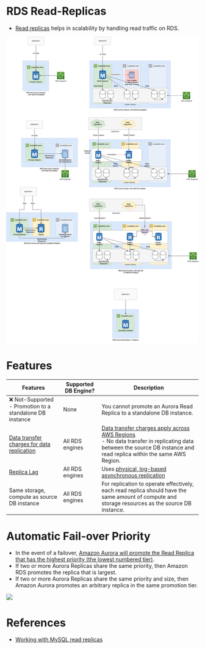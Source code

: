 # RDS Read-Replicas
- [Read replicas](https://aws.amazon.com/rds/features/read-replicas/) helps in scalability by handling read traffic on RDS.

![](assets/Multi-AZ/RDS-Multi-AZ-Replica.drawio.png)

# Features

| Features                                                                               | Supported DB Engine?             | Description                                                                                                                                                                                                                                                                                                                                                                                                                                                                                          |
|----------------------------------------------------------------------------------------|----------------------------------|------------------------------------------------------------------------------------------------------------------------------------------------------------------------------------------------------------------------------------------------------------------------------------------------------------------------------------------------------------------------------------------------------------------------------------------------------------------------------------------------------|
| :x: Not-Supported - Promotion to a standalone DB instance                              | None                             | You cannot promote an Aurora Read Replica to a standalone DB instance.                                                                                                                                                                                                                                                                                                                                                                                                                               |
| [Data transfer charges for data replication](https://aws.amazon.com/rds/faqs/)         | All RDS engines                  | [Data transfer charges apply across AWS Regions](https://aws.amazon.com/rds/faqs/)<br/>- No data transfer in replicating data between the source DB instance and read replica within the same AWS Region.                                                                                                                                                                                                                                                                                            |
| [Replica Lag](../../../3_DatabaseServices/4_Consistency&Replication/ReplicationLag.md) | All RDS engines                  | Uses [physical, log-based asynchronous replication](../../../3_DatabaseServices/5_DatabaseInternals/AppendOnlyProperty.md)                                                                                                                                                                                                                                                                                                                                                                           |
| Same storage, compute as source DB instance                                            | All RDS engines                  | For replication to operate effectively, each read replica should have the same amount of compute and storage resources as the source DB instance.                                                                                                                                                                                                                                                                                                                                                    |

# Automatic Fail-over Priority
- In the event of a failover, [Amazon Aurora will promote the Read Replica that has the highest priority (the lowest numbered tier)](https://aws.amazon.com/blogs/aws/additional-failover-control-for-amazon-aurora/).
- If two or more Aurora Replicas share the same priority, then Amazon RDS promotes the replica that is largest.
- If two or more Aurora Replicas share the same priority and size, then Amazon Aurora promotes an arbitrary replica in the same promotion tier.

![](https://media.amazonwebservices.com/blog/2016/aurora_set_failover_priority_1.png)

# References
- [Working with MySQL read replicas](https://docs.amazonaws.cn/en_us/AmazonRDS/latest/UserGuide/USER_MySQL.Replication.ReadReplicas.html)
